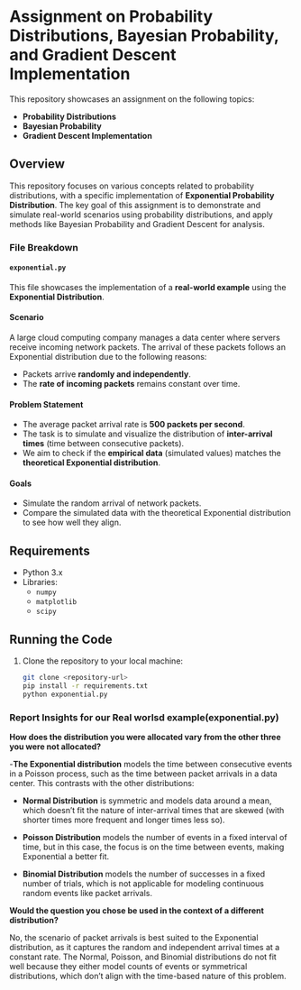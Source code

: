 # Assignment on Probability Distributions, Bayesian Probability, and Gradient Descent Implementation

This repository showcases an assignment on the following topics:

- **Probability Distributions**
- **Bayesian Probability**
- **Gradient Descent Implementation**

## Overview

This repository focuses on various concepts related to probability distributions, with a specific implementation of **Exponential Probability Distribution**. The key goal of this assignment is to demonstrate and simulate real-world scenarios using probability distributions, and apply methods like Bayesian Probability and Gradient Descent for analysis.

### File Breakdown

#### `exponential.py`

This file showcases the implementation of a **real-world example** using the **Exponential Distribution**.

#### Scenario

A large cloud computing company manages a data center where servers receive incoming network packets. The arrival of these packets follows an Exponential distribution due to the following reasons:

- Packets arrive **randomly and independently**.
- The **rate of incoming packets** remains constant over time.

#### Problem Statement

- The average packet arrival rate is **500 packets per second**.
- The task is to simulate and visualize the distribution of **inter-arrival times** (time between consecutive packets).
- We aim to check if the **empirical data** (simulated values) matches the **theoretical Exponential distribution**.

#### Goals

- Simulate the random arrival of network packets.
- Compare the simulated data with the theoretical Exponential distribution to see how well they align.
  
## Requirements

- Python 3.x
- Libraries:
  - `numpy`
  - `matplotlib`
  - `scipy`

## Running the Code

1. Clone the repository to your local machine:

   ```bash
   git clone <repository-url>
   pip install -r requirements.txt
   python exponential.py

### Report Insights for our Real worlsd example(exponential.py)

**How does the distribution you were allocated vary from the other three you were not allocated?**

-**The Exponential distribution** models the time between consecutive events in a Poisson process, such as the time between packet arrivals in a data center. This contrasts with the other distributions:

- **Normal Distribution** is symmetric and models data around a mean, which doesn’t fit the nature of inter-arrival times that are skewed (with shorter times more frequent and longer times less so).

- **Poisson Distribution** models the number of events in a fixed interval of time, but in this case, the focus is on the time between events, making Exponential a better fit.

- **Binomial Distribution** models the number of successes in a fixed number of trials, which is not applicable for modeling continuous random events like packet arrivals.

**Would the question you chose be used in the context of a different distribution?**

No, the scenario of packet arrivals is best suited to the Exponential distribution, as it captures the random and independent arrival times at a constant rate. The Normal, Poisson, and Binomial distributions do not fit well because they either model counts of events or symmetrical distributions, which don’t align with the time-based nature of this problem.

